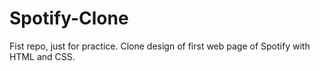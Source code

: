 # Spotify-Clone
Fist repo, just for practice. Clone design of first web page of Spotify with HTML and CSS.

